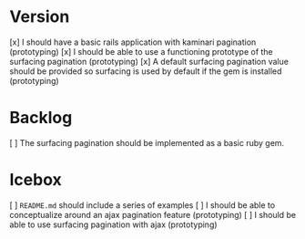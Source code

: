 # Version

[x] I should have a basic rails application with kaminari pagination (prototyping)
[x] I should be able to use a functioning prototype of the surfacing pagination (prototyping)
[x] A default surfacing pagination value should be provided so surfacing is used
    by default if the gem is installed (prototyping)

# Backlog

[ ] The surfacing pagination should be implemented as a basic ruby gem.

# Icebox

[ ] `README.md` should include a series of examples
[ ] I should be able to conceptualize around an ajax pagination feature (prototyping)
[ ] I should be able to use surfacing pagination with ajax (prototyping)
